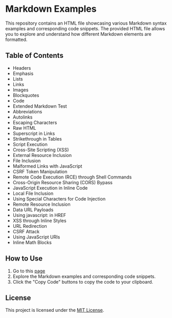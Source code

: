# Markdown Examples

This repository contains an HTML file showcasing various Markdown syntax examples and corresponding code snippets. The provided HTML file allows you to explore and understand how different Markdown elements are formatted.

## Table of Contents

- Headers
- Emphasis
- Lists
- Links
- Images
- Blockquotes
- Code
- Extended Markdown Test
- Abbreviations
- Autolinks
- Escaping Characters
- Raw HTML
- Superscript in Links
- Strikethrough in Tables
- Script Execution
- Cross-Site Scripting (XSS)
- External Resource Inclusion
- File Inclusion
- Malformed Links with JavaScript
- CSRF Token Manipulation
- Remote Code Execution (RCE) through Shell Commands
- Cross-Origin Resource Sharing (CORS) Bypass
- JavaScript Execution in Inline Code
- Local File Inclusion
- Using Special Characters for Code Injection
- Remote Resource Inclusion
- Data URL Payloads
- Using javascript: in HREF
- XSS through Inline Styles
- URL Redirection
- CSRF Attack
- Using JavaScript URIs
- Inline Math Blocks

## How to Use

1. Go to this [page](https://stavares843.github.io/markdown-testing/markdown-testing.html)
2. Explore the Markdown examples and corresponding code snippets.
3. Click the "Copy Code" buttons to copy the code to your clipboard.

## License

This project is licensed under the [MIT License](LICENSE).
